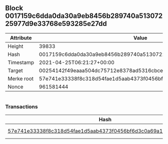 ## Block 0017159c6dda0da30a9eb8456b289740a51307225977d9e33768e593285e27dd

Attribute | Value
--- | ---
Height | 39833
Hash | 0017159c6dda0da30a9eb8456b289740a51307225977d9e33768e593285e27dd
Timestamp | 2021-04-25T06:21:27+00:00
Target | 00254142f49eaaa504dc75712e8378ad5316cbcead634704b3734b6271167cc4
Merke root | 57e741e33338f8c318d54fae1d5aab4373f0456bf6d3c0a69a134f18541d9a7b
Nonce | 961581444

```

```

### Transactions

Hash | Amount
--- | ---
[57e741e33338f8c318d54fae1d5aab4373f0456bf6d3c0a69a134f18541d9a7b](57e741e33338f8c318d54fae1d5aab4373f0456bf6d3c0a69a134f18541d9a7b.md) | 10.00000000 SKEPTI 
